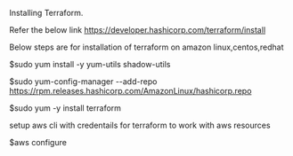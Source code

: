 Installing Terraform.

Refer the below link
https://developer.hashicorp.com/terraform/install

Below steps are for installation of terraform on amazon linux,centos,redhat 

$sudo yum install -y yum-utils shadow-utils

$sudo yum-config-manager --add-repo https://rpm.releases.hashicorp.com/AmazonLinux/hashicorp.repo

$sudo yum -y install terraform


setup aws cli with credentails for terraform to work with aws resources

$aws configure
